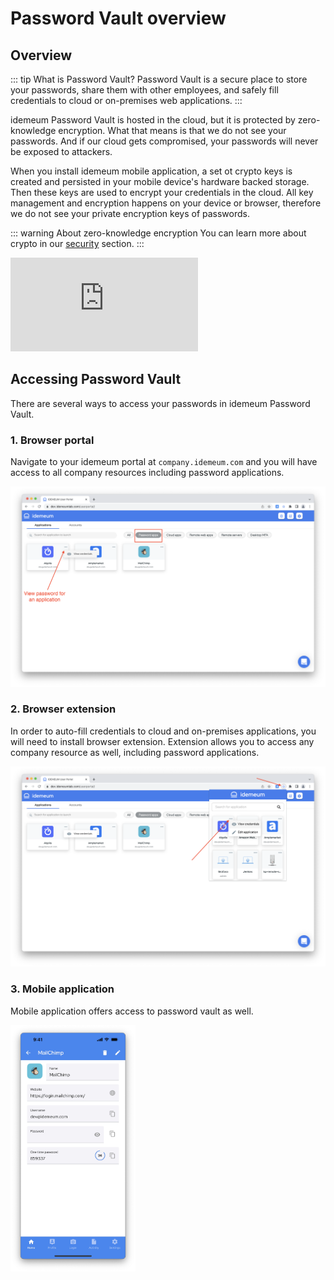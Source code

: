 # Password Vault overview

## Overview
::: tip What is Password Vault?
Password Vault is a secure place to store your passwords, share them with other employees, and safely fill credentials to cloud or on-premises web applications.
:::

idemeum Password Vault is hosted in the cloud, but it is protected by zero-knowledge encryption. What that means is that we do not see your passwords. And if our cloud gets compromised, your passwords will never be exposed to attackers. 

When you install idemeum mobile application, a set ot crypto keys is created and persisted in your mobile device's hardware backed storage. Then these keys are used to encrypt your credentials in the cloud. All key management and encryption happens on your device or browser, therefore we do not see your private encryption keys of passwords.

::: warning About zero-knowledge encryption 
You can learn more about crypto in our [security](./security-whitepaper.html) section.
:::

<div class='embed-container'><iframe src='https://www.youtube.com/embed/udsbzdEnhkg' frameborder='0' allowfullscreen></iframe></div>

## Accessing Password Vault
There are several ways to access your passwords in idemeum Password Vault. 

### 1. Browser portal
Navigate to your idemeum portal at `company.idemeum.com` and you will have access to all company resources including password applications. 

![Browser access](./images/vault/vault-browser.png)

### 2. Browser extension
In order to auto-fill credentials to cloud and on-premises applications, you will need to install browser extension. Extension allows you to access any company resource as well, including password applications.

![Extension access](./images/vault/vault-extension.png)

### 3. Mobile application
Mobile application offers access to password vault as well.

<img src="./images/vault/mobile-copy.png" width="200px">